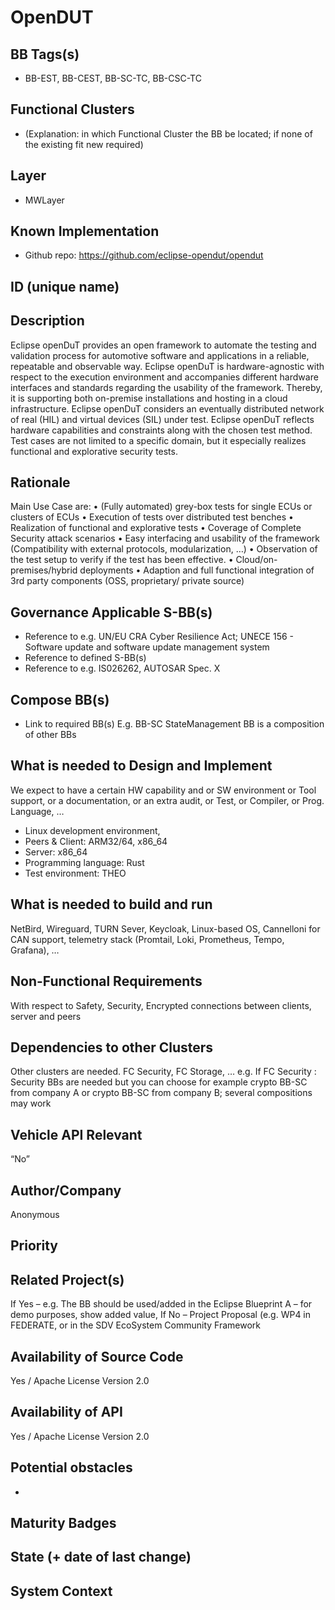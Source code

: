 # OpenDUT 

## BB Tags(s)

- BB-EST, BB-CEST, BB-SC-TC, BB-CSC-TC

## Functional Clusters

- (Explanation: in which Functional Cluster the BB be located; if none of the existing fit new required)


## Layer

- MWLayer

## Known Implementation

- Github repo: https://github.com/eclipse-opendut/opendut

## ID (unique name)

## Description

Eclipse openDuT provides an open framework to automate the testing and validation process for automotive software and applications in a reliable, repeatable and observable way. Eclipse openDuT is hardware-agnostic with respect to the execution environment and accompanies different hardware interfaces and standards regarding the usability of the framework. Thereby, it is supporting both on-premise installations and hosting in a cloud infrastructure. Eclipse openDuT considers an eventually distributed network of real (HIL) and virtual devices (SIL) under test. Eclipse openDuT reflects hardware capabilities and constraints along with the chosen test method. Test cases are not limited to a specific domain, but it especially realizes functional and explorative security tests.


## Rationale

Main Use Case are:
•	(Fully automated) grey-box tests for single ECUs or clusters of ECUs
•	Execution of tests over distributed test benches
•	Realization of functional and explorative tests
•	Coverage of Complete Security attack scenarios
•	Easy interfacing and usability of the framework (Compatibility with external protocols, modularization, …)
•	Observation of the test setup to verify if the test has been effective.
•	Cloud/on-premises/hybrid deployments
•	Adaption and full functional integration of 3rd party components (OSS, proprietary/ private source)



## Governance Applicable S-BB(s)

- Reference to e.g. UN/EU CRA Cyber Resilience Act; UNECE 156 - Software update and software update management system 
- Reference to defined S-BB(s) 
- Reference to e.g. IS026262, AUTOSAR Spec. X



## Compose BB(s)

- Link to required BB(s) 
E.g. BB-SC StateManagement
BB is a composition of other BBs



## What is needed to Design and Implement

We expect to have a certain HW capability and or SW environment or Tool support, or a documentation, or an extra audit, or Test, or Compiler, or Prog. Language, …
- Linux development environment, 
- Peers & Client: ARM32/64, x86_64
- Server: x86_64
- Programming language: Rust
- Test environment: THEO


## What is needed to build and run
 
NetBird, Wireguard, TURN Sever, Keycloak, Linux-based OS, Cannelloni for CAN support, telemetry stack (Promtail, Loki, Prometheus, Tempo, Grafana), …


## Non-Functional Requirements

With respect to Safety, Security,
Encrypted connections between clients, server and peers


## Dependencies to other Clusters

Other clusters are needed. FC Security, FC Storage, …
e.g. If FC Security : Security BBs are  needed but you can choose for example crypto BB-SC from company A or crypto BB-SC from company B; several compositions may work


## Vehicle API Relevant

“No”

## Author/Company
Anonymous

## Priority
<!-- High, Medium, Low -->

## Related Project(s)

If Yes – e.g. The BB should be used/added in the Eclipse Blueprint A – for demo purposes, show added value, 
If No – Project Proposal (e.g. WP4 in FEDERATE, or in the SDV EcoSystem Community Framework


## Availability of Source Code

Yes / Apache License Version 2.0

## Availability of API

Yes / Apache License Version 2.0

## Potential obstacles

-

## Maturity Badges
<!-- taken over from Eclipse SDV Process 
See Definition of Badges and their Flavors 
https://gitlab.eclipse.org/eclipse-wg/sdv-wg/sdv-technical-alignment/sdv-technical-topics/sdv-process/sdv-process-definition/-/wikis/Definition%20of%20Badges%20and%20their%20Flavors 


| 			| Documentation | Requirements | Coding Guidelines | Testing | Release Process |
| --------- |:-------------:|:------------:|:-----------------:|:-------:|:---------------:|
| Gold		| Badgelevel    | Badgelevel   | Badgelevel		   | Badgelevel	 | Badgelevel  |
| Silver	| Badgelevel    | Badgelevel   | Badgelevel	  	   | Badgelevel	 | Badgelevel  |
| Bronze	| Badgelevel   	| Badgelevel   | Badgelevel	       | Badgelevel	 | Badgelevel  |
| No		| Badgelevel   	| Badgelevel   | Badgelevel	       | Badgelevel	 | Badgelevel  |
| NotDefined| Badgelevel   	| Badgelevel   | Badgelevel	       | Badgelevel	 | Badgelevel  |

Options:
NotDefined/No/Bronze/Silver/Gold

Example:
| 			| Documentation | Requirements | Coding Guidelines | Testing | Release Process |
| --------- |:-------------:|:------------:|:-----------------:|:-------:|:---------------:|
| Level		| [Gold](urlToDoc)| No 		   | Notdefined		   | Bronze	 | [Silver](urlToDoc) |


-->

## State (+ date of last change)

<!-- 
- Incubating (no code yet)
- Implementation started
- First public release available
- Used in production by 1 OEM
- Used in production by >1 OEM
- Abandoned
 -->

## System Context

<!-- 
OS and runtime/framework requirements

eg.

- AGL
- QNX
- ROS-based
- container runtime
- web assembly
- web service
 -->
